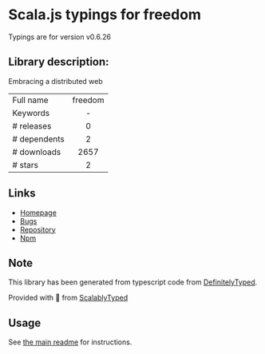 
# Scala.js typings for freedom

Typings are for version v0.6.26

## Library description:
Embracing a distributed web

|                    |                 |
| ------------------ | :-------------: |
| Full name          | freedom |
| Keywords           | - |
| # releases         | 0 |
| # dependents       | 2 |
| # downloads        | 2657 |
| # stars            | 2 |

## Links
- [Homepage](http://freedomjs.org)
- [Bugs](http://github.com/freedomjs/freedom/issues)
- [Repository](https://github.com/freedomjs/freedom)
- [Npm](https://www.npmjs.com/package/freedom)
    


## Note
This library has been generated from typescript code from [DefinitelyTyped](https://definitelytyped.org).

Provided with :purple_heart: from [ScalablyTyped](https://github.com/oyvindberg/ScalablyTyped)

## Usage
See [the main readme](../../readme.md) for instructions.


